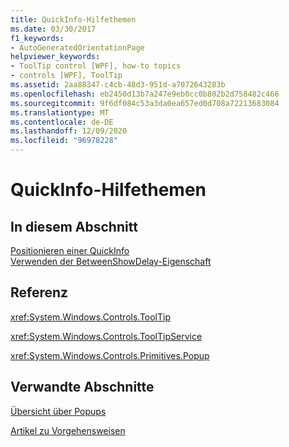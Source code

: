 ```yaml
---
title: QuickInfo-Hilfethemen
ms.date: 03/30/2017
f1_keywords:
- AutoGeneratedOrientationPage
helpviewer_keywords:
- ToolTip control [WPF], how-to topics
- controls [WPF], ToolTip
ms.assetid: 2aa88347-c4cb-48d3-951d-a7072643283b
ms.openlocfilehash: eb2450d13b7a247e9eb0cc0b802b2d758482c466
ms.sourcegitcommit: 9f6df084c53a3da0ea657ed0d708a72213683084
ms.translationtype: MT
ms.contentlocale: de-DE
ms.lasthandoff: 12/09/2020
ms.locfileid: "96978228"
---
```

# <a name="tooltip-how-to-topics"></a>QuickInfo-Hilfethemen
## <a name="in-this-section"></a>In diesem Abschnitt  
 [Positionieren einer QuickInfo](how-to-position-a-tooltip.md)  
  [Verwenden der BetweenShowDelay-Eigenschaft](how-to-use-the-betweenshowdelay-property.md)  
  
## <a name="reference"></a>Referenz  
 <xref:System.Windows.Controls.ToolTip>  
  
 <xref:System.Windows.Controls.ToolTipService>  
  
 <xref:System.Windows.Controls.Primitives.Popup>  
  
## <a name="related-sections"></a>Verwandte Abschnitte  
 [Übersicht über Popups](popup-overview.md)  
  
 [Artikel zu Vorgehensweisen](popup-how-to-topics.md)
